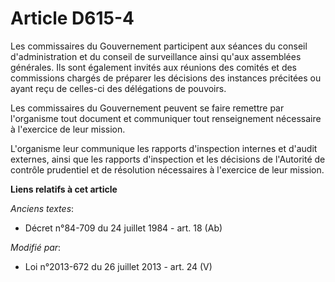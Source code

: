 # Article D615-4

Les commissaires du Gouvernement participent aux séances du conseil d'administration et du conseil de surveillance ainsi
qu'aux assemblées générales. Ils sont également invités aux réunions des comités et des commissions chargés de préparer les
décisions des instances précitées ou ayant reçu de celles-ci des délégations de pouvoirs.

Les commissaires du Gouvernement peuvent se faire remettre par l'organisme tout document et communiquer tout renseignement
nécessaire à l'exercice de leur mission.

L'organisme leur communique les rapports d'inspection internes et d'audit externes, ainsi que les rapports d'inspection et
les décisions de l'Autorité de contrôle prudentiel et de résolution nécessaires à l'exercice de leur mission.

**Liens relatifs à cet article**

_Anciens textes_:

  - Décret n°84-709 du 24 juillet 1984 - art. 18 (Ab)

_Modifié par_:

  - Loi n°2013-672 du 26 juillet 2013 - art. 24 (V)
